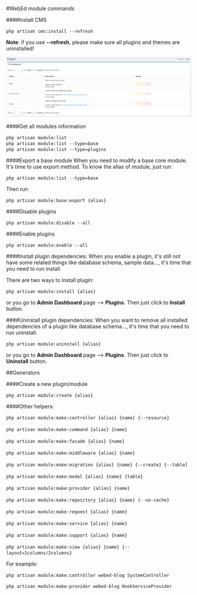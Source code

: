 #WebEd module commands

####Install CMS
```
php artisan cms:install --refresh
```

**Note**: if you use **--refresh**, please make sure all plugins and themes are uninstalled!

![Plugins page](./images/plugins.png)

####Get all modules information
```
php artisan module:list
php artisan module:list --type=base
php artisan module:list --type=plugins
```

####Export a base module
When you need to modify a base core module. It's time to use export method.
To know the alias of module, just run:
```
php artisan module:list --type=base
```
Then run
```
php artisan module:base:export {alias}
```

####Disable plugins
```
php artisan module:disable --all
```

####Enable plugins
```
php artisan module:enable --all
```

####Install plugin dependencies:
When you enable a plugin, it's still not have some related things like database schema, sample data...,
it's time that you need to run install.

There are two ways to install plugin:
```
php artisan module:install {alias}
```

or you go to **Admin Dashboard** page --> **Plugins**. Then just click to **Install** button.

####Uninstall plugin dependencies:
When you want to remove all installed dependencies of a plugin like database schema...,
it's time that you need to run uninstall.
```
php artisan module:uninstall {alias}
```

or you go to **Admin Dashboard** page --> **Plugins**. Then just click to **Uninstall** button.

##Generators

####Create a new plugin/module
```
php artisan module:create {alias}
```

####Other helpers:
```
php artisan module:make:controller {alias} {name} {--resource}

php artisan module:make:command {alias} {name}

php artisan module:make:facade {alias} {name}

php artisan module:make:middleware {alias} {name}

php artisan module:make:migration {alias} {name} {--create} {--table]

php artisan module:make:model {alias} {name} {table}

php artisan module:make:provider {alias} {name}

php artisan module:make:repository {alias} {name} {--no-cache}

php artisan module:make:request {alias} {name}

php artisan module:make:service {alias} {name}

php artisan module:make:support {alias} {name}

php artisan module:make:view {alias} {name} {--layout=1columns/2columns}
```

For example:

```
php artisan module:make:controller webed-blog SystemController
```

```
php artisan module:make:provider webed-blog HookServiceProvider
```